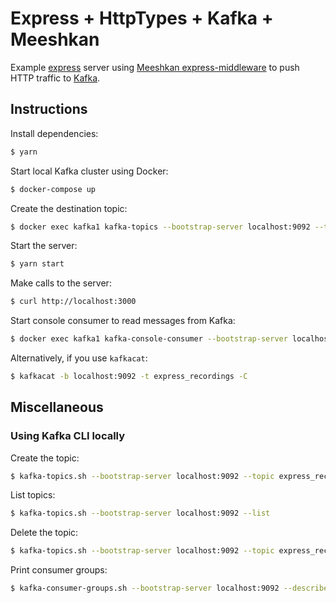 # Express + HttpTypes + Kafka + Meeshkan

Example [express](https://expressjs.com/) server using [Meeshkan express-middleware](https://github.com/Meeshkan/express-middleware) to push HTTP traffic to [Kafka](https://kafka.apache.org/).

## Instructions

Install dependencies:

```bash
$ yarn
```

Start local Kafka cluster using Docker:

```bash
$ docker-compose up
```

Create the destination topic:

```bash
$ docker exec kafka1 kafka-topics --bootstrap-server localhost:9092 --topic express_recordings --create --partitions 3 --replication-factor 1
```

Start the server:

```bash
$ yarn start
```

Make calls to the server:

```bash
$ curl http://localhost:3000
```

Start console consumer to read messages from Kafka:

```bash
$ docker exec kafka1 kafka-console-consumer --bootstrap-server localhost:9092 --topic express_recordings --from-beginning
```

Alternatively, if you use `kafkacat`:

```bash
$ kafkacat -b localhost:9092 -t express_recordings -C
```

## Miscellaneous

### Using Kafka CLI locally

Create the topic:

```bash
$ kafka-topics.sh --bootstrap-server localhost:9092 --topic express_recordings --create --partitions 3 --replication-factor 1
```

List topics:

```bash
$ kafka-topics.sh --bootstrap-server localhost:9092 --list
```

Delete the topic:

```bash
$ kafka-topics.sh --bootstrap-server localhost:9092 --topic express_recordings --delete
```

Print consumer groups:

```bash
$ kafka-consumer-groups.sh --bootstrap-server localhost:9092 --describe --all-groups
```

